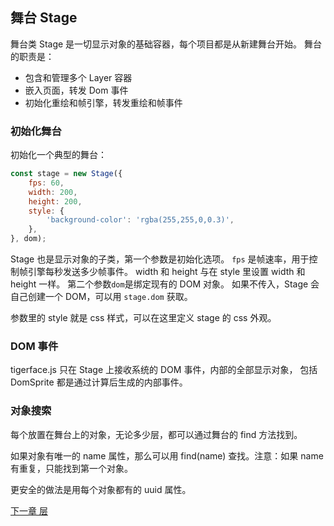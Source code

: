## 舞台 Stage

舞台类 Stage 是一切显示对象的基础容器，每个项目都是从新建舞台开始。
舞台的职责是：
* 包含和管理多个 Layer 容器
* 嵌入页面，转发 Dom 事件
* 初始化重绘和帧引擎，转发重绘和帧事件

### 初始化舞台

初始化一个典型的舞台：

```javascript
const stage = new Stage({
    fps: 60,
    width: 200,
    height: 200,
    style: {
        'background-color': 'rgba(255,255,0,0.3)',
    },
}, dom);
```
Stage 也是显示对象的子类，第一个参数是初始化选项。
`fps` 是帧速率，用于控制帧引擎每秒发送多少帧事件。
width 和 height 与在 style 里设置 width 和 height 一样。
第二个参数`dom`是绑定现有的 DOM 对象。
如果不传入，Stage 会自己创建一个 DOM，可以用 `stage.dom` 获取。

参数里的 style 就是 css 样式，可以在这里定义 stage 的 css 外观。

### DOM 事件

tigerface.js 只在 Stage 上接收系统的 DOM 事件，内部的全部显示对象，
包括 DomSprite 都是通过计算后生成的内部事件。

### 对象搜索

每个放置在舞台上的对象，无论多少层，都可以通过舞台的 find 方法找到。

如果对象有唯一的 name 属性，那么可以用 find(name) 查找。注意：如果 name 有重复，只能找到第一个对象。

更安全的做法是用每个对象都有的 uuid 属性。

[下一章 层](layer.md)